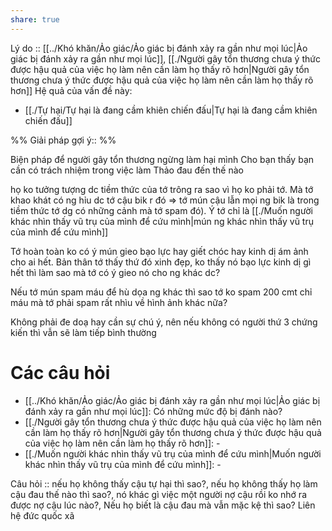 ```yaml
---
share: true
---
```

Lý do :: [[../Khó khăn/Ảo giác/Ảo giác bị đánh xảy ra gần như mọi lúc|Ảo giác bị đánh xảy ra gần như mọi lúc]], [[./Người gây tổn thương chưa ý thức được hậu quả của việc họ làm nên cần làm họ thấy rõ hơn|Người gây tổn thương chưa ý thức được hậu quả của việc họ làm nên cần làm họ thấy rõ hơn]]
Hệ quả của vấn đề này:
- [[./Tự hại/Tự hại là đang cầm khiên chiến đấu|Tự hại là đang cầm khiên chiến đấu]]


%%
Giải pháp gợi ý:: 
%%



Biện pháp để người gây tổn thương ngừng làm hại mình
Cho bạn thấy bạn cần có trách nhiệm trong việc làm Thảo đau đến thế nào

họ ko tưởng tượng dc tiềm thức của tớ trông ra sao vì họ ko phải tớ. Mà tớ khao khát có ng hỉu dc tớ cậu bik r đó => tớ mún cậu lẫn mọi ng bik là trong tiềm thức tớ dg có những cảnh mà tớ spam đó). Ý tớ chỉ là [[./Muốn người khác nhìn thấy vũ trụ của mình để cứu mình|mún ng khác nhìn thấy vũ trụ của mình để cứu mình]]

Tớ hoàn toàn ko có ý mún gieo bạo lực hay giết chóc hay kinh dị ám ảnh cho ai hết. Bản thân tớ thấy thứ đó xinh đẹp, ko thấy nó bạo lực kinh dị gì hết thì làm sao mà tớ có ý gieo nó cho ng khác dc?

Nếu tớ mún spam máu để hù dọa ng khác thì sao tớ ko spam 200 cmt chỉ máu mà tớ phải spam rất nhìu về hình ảnh khác nữa?

Không phải đe doạ hay cần sự chú ý, nên nếu không có người thứ 3 chứng kiến thì vẫn sẽ làm tiếp bình thường

# Các câu hỏi
- [[../Khó khăn/Ảo giác/Ảo giác bị đánh xảy ra gần như mọi lúc|Ảo giác bị đánh xảy ra gần như mọi lúc]]: Có những mức độ bị đánh nào?
- [[./Người gây tổn thương chưa ý thức được hậu quả của việc họ làm nên cần làm họ thấy rõ hơn|Người gây tổn thương chưa ý thức được hậu quả của việc họ làm nên cần làm họ thấy rõ hơn]]: \-
- [[./Muốn người khác nhìn thấy vũ trụ của mình để cứu mình|Muốn người khác nhìn thấy vũ trụ của mình để cứu mình]]: \-

Câu hỏi :: nếu họ không thấy cậu tự hại thì sao?, nếu họ không thấy họ làm cậu đau thế nào thì sao?, nó khác gì việc một người nợ cậu rồi ko nhớ ra được nợ cậu lúc nào?, Nếu họ biết là cậu đau mà vẫn mặc kệ thì sao? Liên hệ đức quốc xã